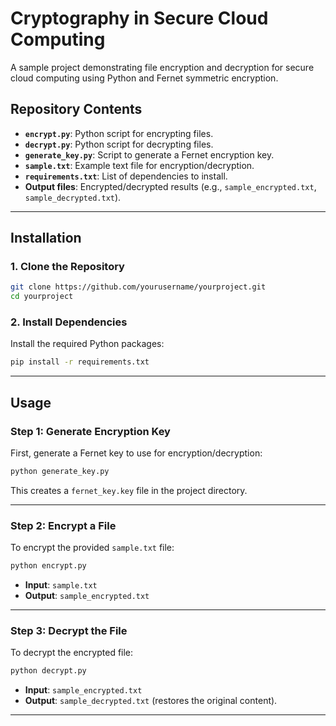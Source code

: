# Cryptography in Secure Cloud Computing

A sample project demonstrating file encryption and decryption for secure cloud computing using Python and Fernet symmetric encryption.

## Repository Contents

- **`encrypt.py`**: Python script for encrypting files.
- **`decrypt.py`**: Python script for decrypting files.
- **`generate_key.py`**: Script to generate a Fernet encryption key.
- **`sample.txt`**: Example text file for encryption/decryption.
- **`requirements.txt`**: List of dependencies to install.
- **Output files**: Encrypted/decrypted results (e.g., `sample_encrypted.txt`, `sample_decrypted.txt`).

---

## Installation

### 1. Clone the Repository
```bash
git clone https://github.com/yourusername/yourproject.git
cd yourproject
```

### 2. Install Dependencies
Install the required Python packages:
```bash
pip install -r requirements.txt
```

---

## Usage

### Step 1: Generate Encryption Key
First, generate a Fernet key to use for encryption/decryption:
```bash
python generate_key.py
```
This creates a `fernet_key.key` file in the project directory.

---

### Step 2: Encrypt a File
To encrypt the provided `sample.txt` file:
```bash
python encrypt.py
```
- **Input**: `sample.txt`  
- **Output**: `sample_encrypted.txt`

---

### Step 3: Decrypt the File
To decrypt the encrypted file:
```bash
python decrypt.py
```
- **Input**: `sample_encrypted.txt`  
- **Output**: `sample_decrypted.txt` (restores the original content).

---
